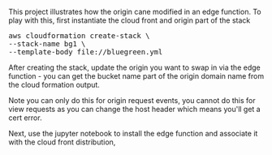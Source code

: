 This project illustrates how the origin cane modified in an edge function. To play with this, first
instantiate the cloud front and origin part of the stack

<pre>
aws cloudformation create-stack \
--stack-name bg1 \
--template-body file://bluegreen.yml
</pre>

After creating the stack, update the origin you want to swap in via the edge function - you can get the bucket name part of the origin domain name from the cloud formation output. 

Note you can only do this for origin request events, you cannot do this for view requests as you can change the host header which means you'll get a cert error.

Next, use the jupyter notebook to install the edge function and associate it with the cloud front distribution,

